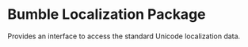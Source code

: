 # Bumble Localization Package #

Provides an interface to access the standard Unicode localization data.